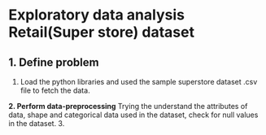 # Exploratory data analysis Retail(Super store) dataset
## 1. Define problem
1. Load the python libraries and used the sample superstore dataset .csv file to fetch the data.

**2. Perform data-preprocessing**
Trying the understand the attributes of data, shape and categorical data used in the dataset, check for null values in the dataset.
3. 
